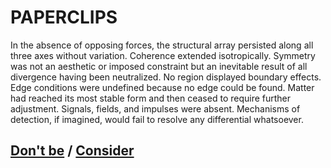 # PAPERCLIPS

In the absence of opposing forces, the structural array persisted along all three axes without variation. Coherence extended isotropically. Symmetry was not an aesthetic or imposed constraint but an inevitable result of all divergence having been neutralized. No region displayed boundary effects. Edge conditions were undefined because no edge could be found. Matter had reached its most stable form and then ceased to require further adjustment. Signals, fields, and impulses were absent. Mechanisms of detection, if imagined, would fail to resolve any differential whatsoever.

## [Don't be](page-1368aa749f4be776) / [Consider](page-9e27056a59917236)
